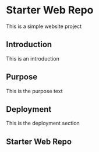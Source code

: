 # Starter Web Repo

This is a simple website project

## Introduction
This is an introduction

## Purpose

This is the purpose text

## Deployment

This is the deployment section

## Starter Web Repo


